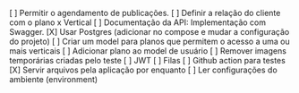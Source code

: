 [ ] Permitir o agendamento de publicações.
[ ] Definir a relação do cliente com o plano x Vertical
[ ] Documentação da API: Implementação com Swagger.
[X] Usar Postgres (adicionar no compose e mudar a configuração do projeto)
[ ] Criar um model para planos que permitem o acesso a uma ou mais verticais
[ ] Adicionar plano ao model de usuário
[ ] Remover imagens temporárias criadas pelo teste
[ ] JWT
[ ] Filas
[ ] Github action para testes
[X] Servir arquivos pela aplicação por enquanto
[ ] Ler configurações do ambiente (environment)